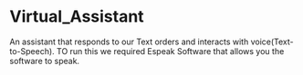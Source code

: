 # Virtual_Assistant
An assistant that responds to our Text orders and interacts with voice(Text-to-Speech).
TO run this we required Espeak Software that allows you the software to speak.
